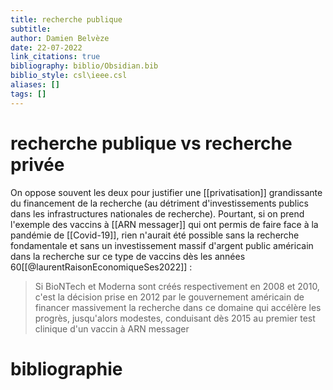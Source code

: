 ```yaml
---
title: recherche publique
subtitle:
author: Damien Belvèze
date: 22-07-2022
link_citations: true
bibliography: biblio/Obsidian.bib
biblio_style: csl\ieee.csl
aliases: []
tags: []
---
```


# recherche publique vs recherche privée

On oppose souvent les deux pour justifier une [[privatisation]] grandissante du financement de la recherche (au détriment d'investissements publics dans les infrastructures nationales de recherche). Pourtant, si on prend l'exemple des vaccins à [[ARN messager]] qui ont permis de faire face à la pandémie de [[Covid-19]], rien n'aurait été possible sans la recherche fondamentale et sans un investissement massif d'argent public américain dans la recherche sur ce type de vaccins dès les années 60[[@laurentRaisonEconomiqueSes2022]] : 

> Si BioNTech et Moderna sont créés respectivement en 2008 et 2010, c'est la décision prise en 2012 par le gouvernement américain de financer massivement la recherche dans ce domaine qui accélère les progrès, jusqu'alors modestes, conduisant dès 2015 au premier test clinique d'un vaccin à ARN messager





# bibliographie

